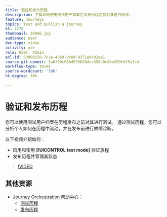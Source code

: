 ```yaml
---
title: 验证和发布历程
description: 了解如何使用测试用户档案在发布历程之前对其进行测试。
feature: Journeys
topics: Test and publish a journey
kt: 2778
thumbnail: 30066.jpg
audience: user
doc-type: video
activity: use
role: User, Admin
exl-id: 63d89150-7c1e-4869-9c8d-0371e0c82ee1
source-git-commit: 3a8f10c61b4533628dce358c0c84e289fdf5a1c4
workflow-type: tm+mt
source-wordcount: '106'
ht-degree: 30%

---
```


# 验证和发布历程

您可以使用测试用户档案在历程发布之前对其进行测试。 通过测试历程，您可以分析个人如何在历程中流动，并在发布前进行故障诊断。

以下视频介绍如何：

* 启用和使用 **[!UICONTROL test mode]** 验证旅程
* 发布历程并管理其状态

>[!VIDEO](https://video.tv.adobe.com/v/30066?quality=12)

## 其他资源

* [Journey Orchestration 帮助中心](https://experienceleague.adobe.com/docs/journeys/using/journey-orchestration-home.html?lang=en)：
   * [测试历程](https://experienceleague.adobe.com/docs/journeys/using/building-journeys/testing-the-journey.html)
   * [发布历程](https://experienceleague.adobe.com/docs/journeys/using/building-journeys/publishing-the-journey.html)
